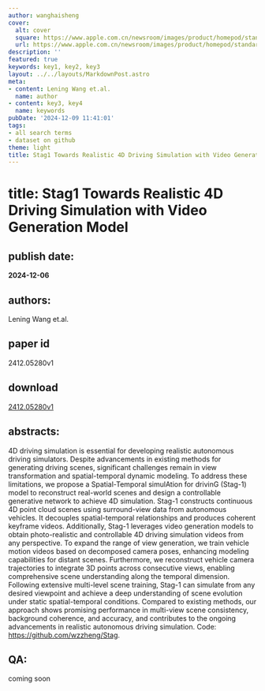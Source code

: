 ```yaml
---
author: wanghaisheng
cover:
  alt: cover
  square: https://www.apple.com.cn/newsroom/images/product/homepod/standard/Apple-HomePod-hero-230118_big.jpg.large_2x.jpg
  url: https://www.apple.com.cn/newsroom/images/product/homepod/standard/Apple-HomePod-hero-230118_big.jpg.large_2x.jpg
description: ''
featured: true
keywords: key1, key2, key3
layout: ../../layouts/MarkdownPost.astro
meta:
- content: Lening Wang et.al.
  name: author
- content: key3, key4
  name: keywords
pubDate: '2024-12-09 11:41:01'
tags:
- all search terms
- dataset on github
theme: light
title: Stag1 Towards Realistic 4D Driving Simulation with Video Generation Model
---
```


# title: Stag1 Towards Realistic 4D Driving Simulation with Video Generation Model 
## publish date: 
**2024-12-06** 
## authors: 
  Lening Wang et.al. 
## paper id
2412.05280v1
## download
[2412.05280v1](http://arxiv.org/abs/2412.05280v1)
## abstracts:
4D driving simulation is essential for developing realistic autonomous driving simulators. Despite advancements in existing methods for generating driving scenes, significant challenges remain in view transformation and spatial-temporal dynamic modeling. To address these limitations, we propose a Spatial-Temporal simulAtion for drivinG (Stag-1) model to reconstruct real-world scenes and design a controllable generative network to achieve 4D simulation. Stag-1 constructs continuous 4D point cloud scenes using surround-view data from autonomous vehicles. It decouples spatial-temporal relationships and produces coherent keyframe videos. Additionally, Stag-1 leverages video generation models to obtain photo-realistic and controllable 4D driving simulation videos from any perspective. To expand the range of view generation, we train vehicle motion videos based on decomposed camera poses, enhancing modeling capabilities for distant scenes. Furthermore, we reconstruct vehicle camera trajectories to integrate 3D points across consecutive views, enabling comprehensive scene understanding along the temporal dimension. Following extensive multi-level scene training, Stag-1 can simulate from any desired viewpoint and achieve a deep understanding of scene evolution under static spatial-temporal conditions. Compared to existing methods, our approach shows promising performance in multi-view scene consistency, background coherence, and accuracy, and contributes to the ongoing advancements in realistic autonomous driving simulation. Code: https://github.com/wzzheng/Stag.
## QA:
coming soon
